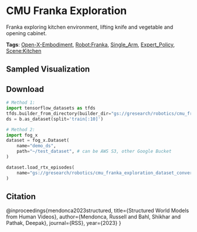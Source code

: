 # CMU Franka Exploration

Franka exploring kitchen environment, lifting knife and vegetable and opening cabinet.

**Tags**: [Open-X-Embodiment](https://github.com/KeplerC/oed-playground/tree/main/pages/tags/Open-X-Embodiment.md), [Robot:Franka](https://github.com/KeplerC/oed-playground/tree/main/pages/tags/Robot:Franka.md), [Single_Arm](https://github.com/KeplerC/oed-playground/tree/main/pages/tags/Single_Arm.md), [Expert_Policy](https://github.com/KeplerC/oed-playground/tree/main/pages/tags/Expert_Policy.md), [Scene:Kitchen](https://github.com/KeplerC/oed-playground/tree/main/pages/tags/Scene:Kitchen.md)

## Sampled Visualization



## Download


```python
# Method 1: 
import tensorflow_datasets as tfds
tfds.builder_from_directory(builder_dir="gs://gresearch/robotics/cmu_franka_exploration_dataset_converted_externally_to_rlds/0.1.0")
ds = b.as_dataset(split='train[:10]')

# Method 2:
import fog_x
dataset = fog_x.Dataset(
    name="demo_ds",
    path="~/test_dataset", # can be AWS S3, other Google Bucket
)  

dataset.load_rtx_episodes(
    name="gs://gresearch/robotics/cmu_franka_exploration_dataset_converted_externally_to_rlds/0.1.0",
)
```


## Citation

@inproceedings{mendonca2023structured,
              title={Structured World Models from Human Videos},
              author={Mendonca, Russell  and Bahl, Shikhar and Pathak, Deepak},
              journal={RSS},
              year={2023}
            }